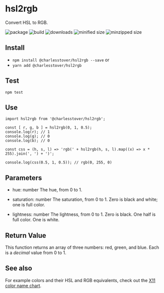 # hsl2rgb
Convert HSL to RGB.

![package](https://img.shields.io/github/package-json/v/CharlesStover/hsl2rgb-js.svg)
![build](https://travis-ci.com/CharlesStover/react-object-prop.svg?branch=master)
![downloads](https://img.shields.io/npm/dt/@charlesstover/hsl2rgb.svg)
![minified size](https://img.shields.io/bundlephobia/min/@charlesstover/hsl2rgb.svg)
![minzipped size](https://img.shields.io/bundlephobia/minzip/@charlesstover/hsl2rgb.svg)

## Install
* `npm install @charlesstover/hsl2rgb --save` or
* `yarn add @charlesstover/hsl2rgb`

## Test
`npm test`

## Use
```JS
import hsl2rgb from '@charlesstover/hsl2rgb';

const [ r, g, b ] = hsl2rgb(0, 1, 0.5);
console.log(r); // 1
console.log(g); // 0
console.log(b); // 0

const css = (h, s, l) => 'rgb(' + hsl2rgb(h, s, l).map((x) => x * 255).join(', ') + ')';

console.log(css(0.5, 1, 0.5)); // rgb(0, 255, 0)
```

## Parameters
* hue: number
  The hue, from 0 to 1.

* saturation: number
  The saturation, from 0 to 1.
  Zero is black and white; one is full color.

* lightness: number
  The lightness, from 0 to 1.
  Zero is black. One half is full color. One is white.

## Return Value
This function returns an array of three numbers: red, green, and blue.
Each is a _decimal_ value from 0 to 1.

## See also
For example colors and their HSL and RGB equivalents, check out the [X11 color name chart](https://en.wikipedia.org/wiki/X11_color_names#Color_name_chart).
